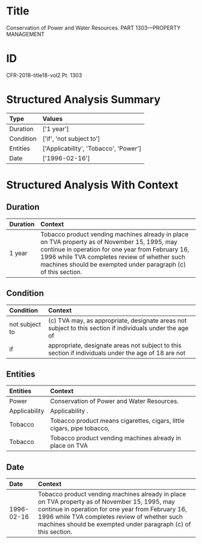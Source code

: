 # Title

 Conservation of Power and Water Resources. PART 1303—PROPERTY MANAGEMENT


# ID

 CFR-2018-title18-vol2.Pt. 1303


# Structured Analysis Summary

| Type      | Values                                |
|:----------|:--------------------------------------|
| Duration  | ['1 year']                            |
| Condition | ['if', 'not subject to']              |
| Entities  | ['Applicability', 'Tobacco', 'Power'] |
| Date      | ['1996-02-16']                        |


# Structured Analysis With Context

 


## Duration

| Duration   | Context                                                                                                                                                                                                                                                              |
|:-----------|:---------------------------------------------------------------------------------------------------------------------------------------------------------------------------------------------------------------------------------------------------------------------|
| 1 year     | Tobacco product vending machines already in place on TVA property as of November 15, 1995, may continue in operation for one year from February 16, 1996 while TVA completes review of whether such machines should be exempted under paragraph (c) of this section. |


## Condition

| Condition      | Context                                                                                                   |
|:---------------|:----------------------------------------------------------------------------------------------------------|
| not subject to | (c) TVA may, as appropriate, designate areas  not subject to this section if individuals under the age of |
| if             | appropriate, designate areas not subject to this section if individuals under the age of 18 are not       |


## Entities

| Entities      | Context                                                                |
|:--------------|:-----------------------------------------------------------------------|
| Power         | Conservation of  Power  and Water Resources.                           |
| Applicability | Applicability .                                                        |
| Tobacco       | Tobacco product means cigarettes, cigars, little cigars, pipe tobacco, |
| Tobacco       | Tobacco product vending machines already in place on TVA               |


## Date

| Date       | Context                                                                                                                                                                                                                                                              |
|:-----------|:---------------------------------------------------------------------------------------------------------------------------------------------------------------------------------------------------------------------------------------------------------------------|
| 1996-02-16 | Tobacco product vending machines already in place on TVA property as of November 15, 1995, may continue in operation for one year from February 16, 1996 while TVA completes review of whether such machines should be exempted under paragraph (c) of this section. |



